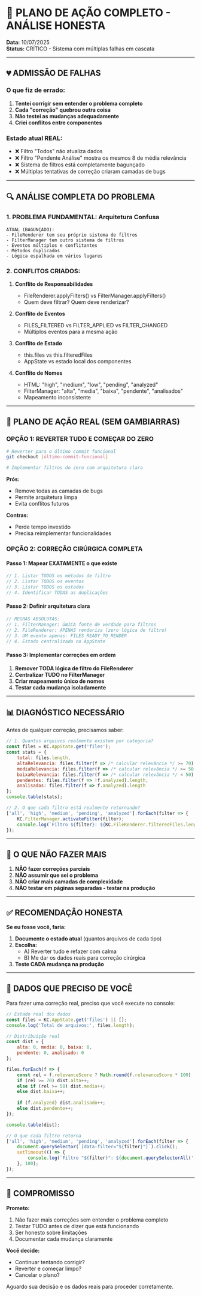 # 🚨 PLANO DE AÇÃO COMPLETO - ANÁLISE HONESTA

**Data:** 10/07/2025  
**Status:** CRÍTICO - Sistema com múltiplas falhas em cascata

---

## 💔 ADMISSÃO DE FALHAS

### O que fiz de errado:
1. **Tentei corrigir sem entender o problema completo**
2. **Cada "correção" quebrou outra coisa**
3. **Não testei as mudanças adequadamente**
4. **Criei conflitos entre componentes**

### Estado atual REAL:
- ❌ Filtro "Todos" não atualiza dados
- ❌ Filtro "Pendente Análise" mostra os mesmos 8 de média relevância
- ❌ Sistema de filtros está completamente bagunçado
- ❌ Múltiplas tentativas de correção criaram camadas de bugs

---

## 🔍 ANÁLISE COMPLETA DO PROBLEMA

### 1. PROBLEMA FUNDAMENTAL: Arquitetura Confusa

```
ATUAL (BAGUNÇADO):
- FileRenderer tem seu próprio sistema de filtros
- FilterManager tem outro sistema de filtros
- Eventos múltiplos e conflitantes
- Métodos duplicados
- Lógica espalhada em vários lugares
```

### 2. CONFLITOS CRIADOS:

1. **Conflito de Responsabilidades**
   - FileRenderer.applyFilters() vs FilterManager.applyFilters()
   - Quem deve filtrar? Quem deve renderizar?

2. **Conflito de Eventos**
   - FILES_FILTERED vs FILTER_APPLIED vs FILTER_CHANGED
   - Múltiplos eventos para a mesma ação

3. **Conflito de Estado**
   - this.files vs this.filteredFiles
   - AppState vs estado local dos componentes

4. **Conflito de Nomes**
   - HTML: "high", "medium", "low", "pending", "analyzed"
   - FilterManager: "alta", "media", "baixa", "pendente", "analisados"
   - Mapeamento inconsistente

---

## 🎯 PLANO DE AÇÃO REAL (SEM GAMBIARRAS)

### OPÇÃO 1: REVERTER TUDO E COMEÇAR DO ZERO
```bash
# Reverter para o último commit funcional
git checkout [último-commit-funcional]

# Implementar filtros do zero com arquitetura clara
```

**Prós:**
- Remove todas as camadas de bugs
- Permite arquitetura limpa
- Evita conflitos futuros

**Contras:**
- Perde tempo investido
- Precisa reimplementar funcionalidades

### OPÇÃO 2: CORREÇÃO CIRÚRGICA COMPLETA

#### Passo 1: Mapear EXATAMENTE o que existe
```javascript
// 1. Listar TODOS os métodos de filtro
// 2. Listar TODOS os eventos
// 3. Listar TODOS os estados
// 4. Identificar TODAS as duplicações
```

#### Passo 2: Definir arquitetura clara
```javascript
// REGRAS ABSOLUTAS:
// 1. FilterManager: ÚNICA fonte de verdade para filtros
// 2. FileRenderer: APENAS renderiza (zero lógica de filtro)
// 3. UM evento apenas: FILES_READY_TO_RENDER
// 4. Estado centralizado no AppState
```

#### Passo 3: Implementar correções em ordem
1. **Remover TODA lógica de filtro do FileRenderer**
2. **Centralizar TUDO no FilterManager**
3. **Criar mapeamento único de nomes**
4. **Testar cada mudança isoladamente**

---

## 📊 DIAGNÓSTICO NECESSÁRIO

Antes de qualquer correção, precisamos saber:

```javascript
// 1. Quantos arquivos realmente existem por categoria?
const files = KC.AppState.get('files');
const stats = {
    total: files.length,
    altaRelevancia: files.filter(f => /* calcular relevância */ >= 70).length,
    mediaRelevancia: files.filter(f => /* calcular relevância */ >= 50 && < 70).length,
    baixaRelevancia: files.filter(f => /* calcular relevância */ < 50).length,
    pendentes: files.filter(f => !f.analyzed).length,
    analisados: files.filter(f => f.analyzed).length
};
console.table(stats);

// 2. O que cada filtro está realmente retornando?
['all', 'high', 'medium', 'pending', 'analyzed'].forEach(filter => {
    KC.FilterManager.activateFilter(filter);
    console.log(`Filtro ${filter}: ${KC.FileRenderer.filteredFiles.length} arquivos`);
});
```

---

## 🚫 O QUE NÃO FAZER MAIS

1. **NÃO fazer correções parciais**
2. **NÃO assumir que sei o problema**
3. **NÃO criar mais camadas de complexidade**
4. **NÃO testar em páginas separadas - testar na produção**

---

## ✅ RECOMENDAÇÃO HONESTA

**Se eu fosse você, faria:**

1. **Documente o estado atual** (quantos arquivos de cada tipo)
2. **Escolha:**
   - A) Reverter tudo e refazer com calma
   - B) Me dar os dados reais para correção cirúrgica
3. **Teste CADA mudança na produção**

---

## 📝 DADOS QUE PRECISO DE VOCÊ

Para fazer uma correção real, preciso que você execute no console:

```javascript
// Estado real dos dados
const files = KC.AppState.get('files') || [];
console.log('Total de arquivos:', files.length);

// Distribuição real
const dist = {
    alta: 0, media: 0, baixa: 0,
    pendente: 0, analisado: 0
};

files.forEach(f => {
    const rel = f.relevanceScore ? Math.round(f.relevanceScore * 100) : 0;
    if (rel >= 70) dist.alta++;
    else if (rel >= 50) dist.media++;
    else dist.baixa++;
    
    if (f.analyzed) dist.analisado++;
    else dist.pendente++;
});

console.table(dist);

// O que cada filtro retorna
['all', 'high', 'medium', 'pending', 'analyzed'].forEach(filter => {
    document.querySelector(`[data-filter="${filter}"]`).click();
    setTimeout(() => {
        console.log(`Filtro "${filter}": ${document.querySelectorAll('.file-item').length} arquivos visíveis`);
    }, 100);
});
```

---

## 🤝 COMPROMISSO

**Prometo:**
1. Não fazer mais correções sem entender o problema completo
2. Testar TUDO antes de dizer que está funcionando
3. Ser honesto sobre limitações
4. Documentar cada mudança claramente

**Você decide:**
- Continuar tentando corrigir?
- Reverter e começar limpo?
- Cancelar o plano?

Aguardo sua decisão e os dados reais para proceder corretamente.